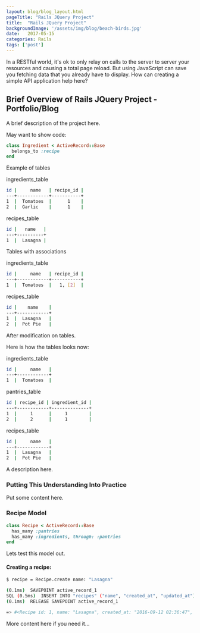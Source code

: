 ```yaml
---
layout: blog/blog_layout.html
pageTitle: "Rails JQuery Project"
title:  "Rails JQuery Project"
backgroundImage: '/assets/img/blog/beach-birds.jpg'
date:   2017-05-15
categories: Rails
tags: ['post']
---
```


<!-- Excerpt Start -->
In a RESTful world, it's ok to only relay on calls to the server to server your resources and causing a total page reload. But using JavaScript can save you fetching data that you already have to display. How can creating a simple API application help here?
<!-- Excerpt End -->

## Brief Overview of Rails JQuery Project - Portfolio/Blog

A brief description of the project here.

May want to show code:

```ruby
class Ingredient < ActiveRecord::Base
  belongs_to :recipe
end
```

Example of tables

ingredients_table

```bash
id |     name   | recipe_id |
---+------------+-----------+
1  |  Tomatoes  |      1    |
2  |  Garlic    |      1    |
```

recipes_table

```bash
id |   name   |
---+----------+
1  |  Lasagna |
```

Tables with associations

ingredients_table

```bash
id |     name   | recipe_id |
---+------------+-----------+
1  |  Tomatoes  |   1, [2]  |
```

recipes_table

```bash
id |    name    |
---+------------+
1  |  Lasagna   |
2  |  Pot Pie   |
```

After modification on tables.

Here is how the tables looks now:

ingredients_table

```bash
id |     name   |
---+------------+
1  |  Tomatoes  |
```

pantries_table

```bash
id | recipe_id | ingredient_id |
---+------------+--------------+
1  |     1      |     1        |
2  |     2      |     1        |
```

recipes_table

```bash
id |     name   |
---+------------+
1  |  Lasagna   |
2  |  Pot Pie   |
```

A description here.

### Putting This Understanding Into Practice

Put some content here.

### Recipe Model

```ruby
class Recipe < ActiveRecord::Base
  has_many :pantries
  has_many :ingredients, through: :pantries
end
```

Lets test this model out.

#### Creating a recipe:

```bash
$ recipe = Recipe.create name: "Lasagna"

(0.1ms)  SAVEPOINT active_record_1
SQL (0.5ms)  INSERT INTO "recipes" ("name", "created_at", "updated_at") VALUES (?, ?, ?)  [["name", "Lasagna"], ["created_at", "2016-09-12 02:36:47.743490"], ["updated_at", "2016-09-12 02:36:47.743490"]]
(0.1ms)  RELEASE SAVEPOINT active_record_1

=> #<Recipe id: 1, name: "Lasagna", created_at: "2016-09-12 02:36:47", updated_at: "2016-09-12 02:36:47">
```

More content here if you need it...